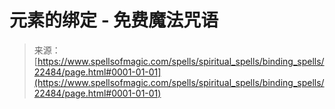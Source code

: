 <!--yml

类别：未分类

日期：2024-06-12 19:06:49

-->

# 元素的绑定 - 免费魔法咒语

> 来源：[https://www.spellsofmagic.com/spells/spiritual_spells/binding_spells/22484/page.html#0001-01-01](https://www.spellsofmagic.com/spells/spiritual_spells/binding_spells/22484/page.html#0001-01-01)
